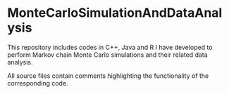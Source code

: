 MonteCarloSimulationAndDataAnalysis
===================================

This repository includes codes in C++, Java and R I have developed to perform Markov chain Monte Carlo simulations and 
their related data analysis.

All source files contain comments highlighting the functionality of the corresponding code.


